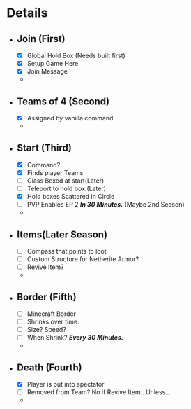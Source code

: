 # Details

- Join (First)
  - 
  - [x] Global Hold Box (Needs built first)
  - [x] Setup Game Here
  - [x] Join Message
  - 
- Teams of 4 (Second)
  -
  - [x] Assigned by vanilla command
  - 
- Start (Third)
  - 
  - [x] Command?
  - [x] Finds player Teams
  - [ ] Glass Boxed at start(Later)
  - [ ] Teleport to hold box.(Later)
  - [x] Hold boxes Scattered in Circle
  - [ ] PVP Enables EP 2 ***In 30 Minutes.*** (Maybe 2nd Season)
  - 
- Items(Later Season)
  - 
  - [ ] Compass that points to loot
  - [ ] Custom Structure for Netherite Armor?
  - [ ] Revive Item?
  - 
- Border (Fifth)
  - 
  - [ ] Minecraft Border
  - [ ] Shrinks over time. 
  - [ ] Size? Speed?
  - [ ] When Shrink? ***Every 30 Minutes.***
  - 
- Death (Fourth)
  - 
  - [x] Player is put into spectator
  - [ ] Removed from Team? No if Revive Item...Unless...
  -
